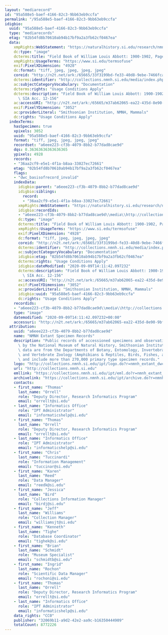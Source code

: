 ```yaml
---
layout: "mediarecord"
id: "95a588e5-baef-4166-82c3-9bb63eb9ccfa"
permalink: "/95a588e5-baef-4166-82c3-9bb63eb9ccfa"
idigbio:
  uuid: "95a588e5-baef-4166-82c3-9bb63eb9ccfa"
  type: "mediarecords"
  etag: "02b54fd8b70610ab94b17bf9a2a3fb62cf0467ea"
  data:
    xmpRights:WebStatement: "https://naturalhistory.si.edu/research/nmnh-collections/museum-collections-policies"
    dc:type: "image"
    dcterms:title: "Field Book of William Louis Abbott: 1900-1902, Page 22"
    xmpRights:UsageTerms: "https://www.si.edu/termsofuse"
    exif:PixelXDimension: "4928"
    dc:format: "tiff, jpeg, jpeg, jpeg, jpeg"
    coreid: "http://n2t.net/ark:/65665/33f3199bd-fe33-40d8-9ebe-7466fca44f93"
    dcterms:identifier: "http://collections.nmnh.si.edu/media/index.php?irn=14887838"
    ac:subjectCategoryVocabulary: "Documentation"
    dcterms:rights: "Usage Conditions Apply"
    dcterms:description: "Field Book of William Louis Abbott: 1900-1902, Page 22.\
      \ SIA Acc. 12-156"
    ac:accessURI: "http://n2t.net/ark:/65665/m37ab62065-ea22-435d-8e90-9bf116aae40a"
    exif:PixelYDimension: "3052"
    ac:providerLiteral: "Smithsonian Institution, NMNH, Mammals"
    dc:rights: "Usage Conditions Apply"
  indexTerms:
    hasSpecimen: true
    xpixels: 3052
    uuid: "95a588e5-baef-4166-82c3-9bb63eb9ccfa"
    format: "tiff, jpeg, jpeg, jpeg, jpeg"
    recordset: "a6eee223-cf3b-4079-8bb2-b77dad8cae9d"
    dqs: 0.36363636363636365
    ypixels: 4928
    records:
    - "36aa2cf9-e5e1-4f1a-b8aa-33027ec72661"
    etag: "02b54fd8b70610ab94b17bf9a2a3fb62cf0467ea"
    flags:
    - "dwc_basisofrecord_invalid"
    indexData:
      idigbio:parent: "a6eee223-cf3b-4079-8bb2-b77dad8cae9d"
      idigbio:siblings:
        record:
        - "36aa2cf9-e5e1-4f1a-b8aa-33027ec72661"
      xmpRights:WebStatement: "https://naturalhistory.si.edu/research/nmnh-collections/museum-collections-policies"
      idigbio:recordIds:
      - "a6eee223-cf3b-4079-8bb2-b77dad8cae9d\\media\\http://collections.nmnh.si.edu/media/index.php?irn=14887838"
      dc:type: "image"
      dcterms:title: "Field Book of William Louis Abbott: 1900-1902, Page 22"
      xmpRights:UsageTerms: "https://www.si.edu/termsofuse"
      exif:PixelXDimension: "4928"
      dc:format: "tiff, jpeg, jpeg, jpeg, jpeg"
      coreid: "http://n2t.net/ark:/65665/33f3199bd-fe33-40d8-9ebe-7466fca44f93"
      dcterms:identifier: "http://collections.nmnh.si.edu/media/index.php?irn=14887838"
      ac:subjectCategoryVocabulary: "Documentation"
      idigbio:etag: "02b54fd8b70610ab94b17bf9a2a3fb62cf0467ea"
      dcterms:rights: "Usage Conditions Apply"
      idigbio:dateModified: "2020-09-09T14:11:42.097232"
      dcterms:description: "Field Book of William Louis Abbott: 1900-1902, Page 22.\
        \ SIA Acc. 12-156"
      ac:accessURI: "http://n2t.net/ark:/65665/m37ab62065-ea22-435d-8e90-9bf116aae40a"
      exif:PixelYDimension: "3052"
      ac:providerLiteral: "Smithsonian Institution, NMNH, Mammals"
      idigbio:uuid: "95a588e5-baef-4166-82c3-9bb63eb9ccfa"
      dc:rights: "Usage Conditions Apply"
    recordids:
    - "a6eee223-cf3b-4079-8bb2-b77dad8cae9d\\media\\http://collections.nmnh.si.edu/media/index.php?irn=14887838"
    type: "image"
    datemodified: "2020-09-09T14:11:42.097232+00:00"
    accessuri: "http://n2t.net/ark:/65665/m37ab62065-ea22-435d-8e90-9bf116aae40a"
  attribution:
    uuid: "a6eee223-cf3b-4079-8bb2-b77dad8cae9d"
    name: "NMNH Extant Specimen Records"
    description: "Public records of accessioned specimens and observations curated\
      \ by the National Museum of Natural History, Smithsonian Institution. These\
      \ data are from the Departments of Botany, Entomology, Invertebrate Zoology\
      \ and Vertebrate Zoology (Amphibians & Reptiles, Birds, Fishes, and Mammals)\
      \ and include more than 270,000 primary type specimen records."
    logo: "http://collections.nmnh.si.edu/ipt/logo.do?r=nmnh_extant_dwc-a"
    url: "http://collections.nmnh.si.edu"
    emllink: "https://collections.nmnh.si.edu/ipt/eml.do?r=nmnh_extant_dwc-a"
    archivelink: "https://collections.nmnh.si.edu/ipt/archive.do?r=nmnh_extant_dwc-a"
    contacts:
    - first_name: "Thomas"
      last_name: "Orrell"
      role: "Deputy Director, Research Informatics Program"
      email: "orrellt@si.edu"
    - last_name: "Informatics Office"
      role: "IPT Administrator"
      email: "informaticshelp@si.edu"
    - first_name: "Thomas"
      last_name: "Orrell"
      role: "Deputy Director, Research Informatics Program"
      email: "orrellt@si.edu"
    - last_name: "Informatics Office"
      role: "IPT Administrator"
      email: "informaticshelp@si.edu"
    - first_name: "Chris"
      last_name: "Tuccinardi"
      role: "Information Management"
      email: "tuccinar@si.edu"
    - first_name: "Karen"
      last_name: "Reed"
      role: "Data Manager"
      email: "reedk@si.edu"
    - first_name: "Jessica"
      last_name: "Bird"
      role: "Collections Information Manager"
      email: "birdj@si.edu"
    - first_name: "Jeff"
      last_name: "Williams"
      role: "Collection Manager"
      email: "williamsjt@si.edu"
    - first_name: "Kenneth"
      last_name: "Tighe"
      role: "Database Coordinator"
      email: "tighek@si.edu"
    - first_name: "Brian"
      last_name: "Schmidt"
      role: "Museum Specialist"
      email: "schmidtb@si.edu"
    - first_name: "Ingrid"
      last_name: "Rochon"
      role: "Scientific Data Manager"
      email: "rochoni@si.edu"
    - first_name: "Thomas"
      last_name: "Orrell"
      role: "Deputy Director, Research Informatics Program"
      email: "orrellt@si.edu"
    - last_name: "Informatics Office"
      role: "IPT Administrator"
      email: "informaticshelp@si.edu"
    data_rights: "CC0"
    publisher: "32069b11-a9d2-42e2-aa9c-b16350444909"
    totalCount: 8772226
---
```

